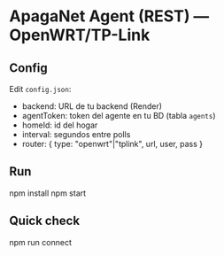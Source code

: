 # ApagaNet Agent (REST) — OpenWRT/TP-Link

## Config
Edit `config.json`:
- backend: URL de tu backend (Render)
- agentToken: token del agente en tu BD (tabla `agents`)
- homeId: id del hogar
- interval: segundos entre polls
- router: { type: "openwrt"|"tplink", url, user, pass }

## Run
npm install
npm start

## Quick check
npm run connect
